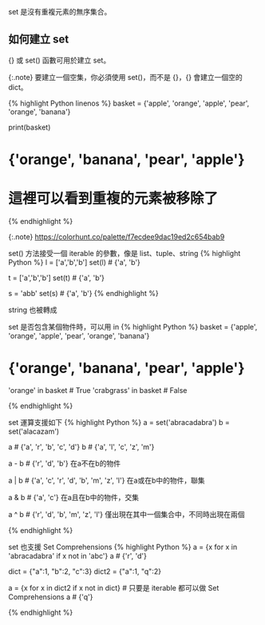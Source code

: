 
set 是沒有重複元素的無序集合。

## 如何建立 set

{} 或 set() 函數可用於建立 set。

{:.note} 要建立一個空集，你必須使用 set()，而不是 {}，{} 會建立一個空的 dict。

{% highlight Python linenos %}
basket = {'apple', 'orange', 'apple', 'pear', 'orange', 'banana'}

print(basket) 
# {'orange', 'banana', 'pear', 'apple'} 
# 這裡可以看到重複的元素被移除了

{% endhighlight %}

{:.note}
https://colorhunt.co/palette/f7ecdee9dac19ed2c654bab9

set() 方法接受一個 iterable 的參數，像是 list、tuple、string
{% highlight Python %}
l = ['a','b','b']
set(l) # {'a', 'b'}

t = ['a','b','b']
set(t) # {'a', 'b'}

s = 'abb'
set(s) # {'a', 'b'}
{% endhighlight %}

string 也被轉成

set 是否包含某個物件時，可以用 in
{% highlight Python %}
basket = {'apple', 'orange', 'apple', 'pear', 'orange', 'banana'}
# {'orange', 'banana', 'pear', 'apple'}

'orange' in basket # True
'crabgrass' in basket # False

{% endhighlight %}

set 運算支援如下
{% highlight Python %}
a = set('abracadabra')
b = set('alacazam')

a  # {'a', 'r', 'b', 'c', 'd'}
b  # {'a', 'l', 'c', 'z', 'm'}

a - b  # {'r', 'd', 'b'} 在a不在b的物件

a | b  # {'a', 'c', 'r', 'd', 'b', 'm', 'z', 'l'} 在a或在b中的物件，聯集

a & b # {'a', 'c'} 在a且在b中的物件，交集

a ^ b # {'r', 'd', 'b', 'm', 'z', 'l'} 僅出現在其中一個集合中，不同時出現在兩個

{% endhighlight %}

set 也支援 Set Comprehensions
{% highlight Python %}
a = {x for x in 'abracadabra' if x not in 'abc'}
a # {'r', 'd'}

dict = {"a":1, "b":2, "c":3}
dict2 = {"a":1, "q":2}

a = {x for x in dict2 if x not in dict} # 只要是 iterable 都可以做 Set Comprehensions
a # {'q'}

{% endhighlight %}
